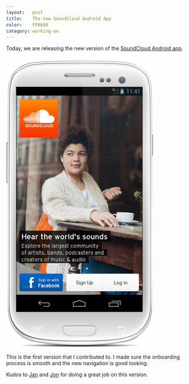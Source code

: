 ```yaml
---
layout:   post
title:    The new SoundCloud Android App
color:    FF6600
category: working-on
---
```


Today, we are releasing the new version of the [SoundCloud Android app][play].

<div class="image">
  <a href="https://play.google.com/store/apps/details?id=com.soundcloud.android">
    <img src='/img/galaxy.png' alt='The new SoundCloud Android app' />
  </a>
</div>

This is the first version that I contributed to. I made sure the onboarding
process is smooth and the new navigation is good looking. 

Kudos to [Jan] and [Jon] for doing a great job on this version.

[play]: https://play.google.com/store/apps/details?id=com.soundcloud.android
[jon]:  https://soundcloud.com/jonathanschmidt
[jan]:  http://twitter.com/jberkel
